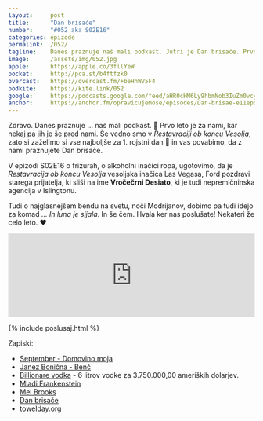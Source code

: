 ```yaml
---
layout: 	post
title:  	"Dan brisače"
number: 	"#052 aka S02E16"
categories:	epizode
permalink:	/052/
tagline: 	Danes praznuje naš mali podkast. Jutri je Dan brisače. Prvo leto je za nami, praznovali pa bomo na Instiću. Povsod smo @opravicujemose.
image:		/assets/img/052.jpg
apple:		https://apple.co/3fllYeW
pocket:		http://pca.st/b4ftfzk0
overcast:	https://overcast.fm/+beHhWV5F4
podkite:	https://kite.link/052
google:		https://podcasts.google.com/feed/aHR0cHM6Ly9hbmNob3IuZm0vcy8yMmI1YTUwMC9wb2RjYXN0L3Jzcw/episode/NDUwZDBhY2MtOTc4Zi00YWE1LTk2NmUtMWJkMzA0OGY1YTU3?sa=X&ved=0CAUQkfYCahcKEwjQ64e-4-HwAhUAAAAAHQAAAAAQAg
anchor:		https://anchor.fm/opravicujemose/episodes/Dan-brisae-e11ep5d
---
```


Zdravo. Danes praznuje ... naš mali podkast. 🎉 Prvo leto je za nami, kar nekaj pa jih je še pred nami. Še vedno smo v _Restavraciji ob koncu Vesolja_, zato si zaželimo si vse najboljše za 1. rojstni dan 🎂 in vas povabimo, da z nami praznujete Dan brisače.

V epizodi S02E16 o frizurah, o alkoholni inačici ropa, ugotovimo, da je _Restavracija ob koncu Vesolja_ vesoljska inačica Las Vegasa, Ford pozdravi starega prijatelja, ki sliši na ime **Vročečrni Desiato**, ki je tudi nepremičninska agencija v Islingtonu. 

Tudi o najglasnejšem bendu na svetu, noči Modrijanov, dobimo pa tudi idejo za komad _... In luna je sijala_. In še čem. Hvala ker nas poslušate! Nekateri že celo leto. ❤️

<iframe src="https://www.listennotes.com/podcasts/opravičujemo-se-za/dan-brisače-ali-epizoda-v-xyA5RNnEtTD/embed/" height="170px" width="100%" style="width: 1px; min-width: 100%;" loading="lazy" frameborder="0" scrolling="no"></iframe>

{% include poslusaj.html %}

Zapiski:
- [September - Domovino moja](https://youtu.be/lXH9bIRxZxk)
- [Janez Bonična - Benč](https://en.wikipedia.org/wiki/Janez_Bon%C4%8Dina)
- [Billionare vodka](http://www.billionairevodka.com/vodka/4556224903) - 6 litrov vodke za 3.750.000,00 ameriških dolarjev.
- [Mladi Frankenstein](https://www.imdb.com/title/tt0072431/)
- [Mel Brooks](https://en.wikipedia.org/wiki/Mel_Brooks)
- [Dan brisače](http://www.zvpl.com/42/clanki/dan-brisace/)
- [towelday.org](http://www.towelday.org/) 